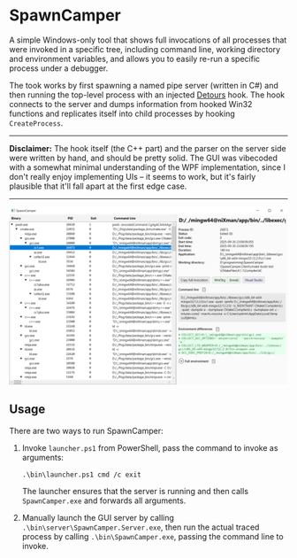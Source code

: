 # SpawnCamper

A simple Windows-only tool that shows full invocations of all processes that were invoked in a specific tree, including command line, working directory and environment variables, and allows you to easily re-run a specific process under a debugger.

The took works by first spawning a named pipe server (written in C#) and then running the top-level process with an injected [Detours](https://github.com/microsoft/Detours/) hook. The hook connects to the server and dumps information from hooked Win32 functions and replicates itself into child processes by hooking `CreateProcess`.

---

**Disclaimer:** The hook itself (the C++ part) and the parser on the server side were written by hand, and should be pretty solid. The GUI was vibecoded with a somewhat minimal understanding of the WPF implementation, since I don't really enjoy implementing UIs – it seems to work, but it's fairly plausible that it'll fall apart at the first edge case.

---

![Screenshot of SpawnCamper](./screenshot.png)

## Usage

There are two ways to run SpawnCamper:

1. Invoke `launcher.ps1` from PowerShell, pass the command to invoke as arguments:
   ```pwsh
   .\bin\launcher.ps1 cmd /c exit
   ```
   The launcher ensures that the server is running and then calls `SpawnCamper.exe` and forwards all arguments.

2. Manually launch the GUI server by calling `.\bin\server\SpawnCamper.Server.exe`, then run the actual traced process by calling `.\bin\SpawnCamper.exe`, passing the command line to invoke.